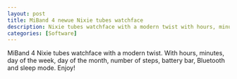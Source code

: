 ```yaml
---
layout: post
title: MiBand 4 newue Nixie tubes watchface
description: Nixie tubes watchface with a modern twist with hours, minutes, day of the week, day of the month, number of steps, battery bar, Bluetooth and sleep mode, for Miband 4.
categories: [Software]
---
```


MiBand 4 Nixie tubes watchface with a modern twist. With hours, minutes, day of the week, day of the month, number of steps, battery bar, Bluetooth and sleep mode. Enjoy!

